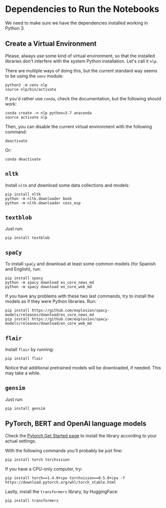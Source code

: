 # Dependencies to Run the Notebooks

We need to make sure we have the dependencies installed working in Python 3.

## Create a Virtual Environment

Please, always use some kind of virtual environment, so that the installed libraries don't interfere with the system Python installation. Let's call it `nlp`. 

There are multiple ways of doing this, but the current standard way seems to be using the `venv` module:

    python3 -m venv nlp
    source nlp/bin/activate

If you'd rather use `conda`, check the documentation, but the following should work:

    conda create -n nlp python=3.7 anaconda
    source activate nlp

Then, you can disable the current virtual environment with the
following command:

    deactivate

Or:

    conda deactivate

## `nltk`

Install `nltk` and download some data collections and models:

    pip install nltk
    python -m nltk.downloader book
    python -m nltk.downloader cess_esp

## `textblob`

Just run:

    pip install textblob

## `spaCy`

To install `spaCy` and download at least some common models (for Spanish and English), run:

    pip install spacy
    python -m spacy download es_core_news_md
    python -m spacy download en_core_web_md

If you have any problems with these two last commands, try to install the models as if they were Python libraries. Run:

    pip install https://github.com/explosion/spacy-models/releases/download/es_core_news_md
    pip install https://github.com/explosion/spacy-models/releases/download/en_core_web_md

## `flair`

Install `flair` by running:

    pip install flair

Notice that additional pretrained models will be downloaded, if needed. This may take a while.

## `gensim`

Just run:

    pip install gensim

## PyTorch, BERT and OpenAI language models

Check the [Pytorch Get Started page](https://pytorch.org/get-started/locally/) to install the library according to your actual settings.

With the following commands you'll probably be just fine:

    pip install torch torchvision

If you have a CPU-only computer, try:

    pip install torch==1.4.0+cpu torchvision==0.5.0+cpu -f https://download.pytorch.org/whl/torch_stable.html

Lastly, install the `transformers` library, by HuggingFace:

    pip install transformers
